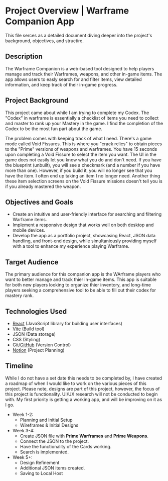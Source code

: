# Project Overview | Warframe Companion App

This file serces as a detailed document diving deeper into the project's background, objectives, and structire.

## Description

The Warframe Companion is a web-based tool designed to help players manage and track their Warframes, weapons, and other in-game items. The app allows users to easly search for and filter items, view detailed information, and keep track of their in-game progress.

## Project Background

This project came about while I am trying to complete my Codex. The "Codex" in warframe is essentially a checklist of items you need to collect and master to rank up your Mastery in the game. I find the completion of the Codex to be the most fun part about the game.

The problem comes with keeping track of what I need. There's a game mode called Void Fissures. This is where you "crack relics" to obtain pieces to the "Prime" versions of weapons and warframes. You have 15 seconds upon completing a Void Fissure to select the item you want. The UI in the game does not easily let you know what you do and don't need. If you have the blueprint (unbuilt), you will see a checkmark (and a number if you have more than one). However, if you build it, you will no longer see that you have the item. I often end up taking an item I no longer need. Another thing these item selection screens on the Void Fissure missions doesn't tell you is if you already mastered the weapon.

## Objectives and Goals

- Create an intuitive and user-friendly interface for searching and filtering Warframe items.
- Implement a responsive design that works well on both desktop and mobile devices.
- Develop the app as a portfolio project, showcasing React, JSON data handling, and front-end design, while simultaniously providing myself with a tool to enhance my experience playing Warframe.

## Target Audience

The primary audience for this companion app is the WArframe players who want to better manage and track thier in-game items. This app is suitable for both new players looking to organize thier inventory, and long-time players seeking a comprehensive tool to be able to fill out their codex for mastery rank.

## Technologies Used

- [React](https://react.dev/) (JavaScript library for building user interfaces)
- [Vite](https://vitejs.dev/) (Build tool)
- JSON (Data storage)
- CSS (Styling)
- Git/[GitHub](https://github.com/) (Version Control)
- [Notion](https://www.notion.so/) (Project Planning)

## Timeline

While I do not have a set date this needs to be completed by, I have created a roadmap of when I would like to work on the various pieces of this project. Please note, designs are part of this project, however, the focus of this project is functionality. UI/UX research will not be conducted to begin with. My first priority is getting a working app, and will be improving on it as I go.

- Week 1-2:
  - Planning and Initial Setup
  - Wireframes & Initial Designs
- Week 3-4:
  - Create JSON file with **Prime Warframes** and **Prime Weapons**.
  - Connect the JSON to the project.
  - Have the functionality of the Cards working.
  - Search is implemented.
- Week 5+:
  - Design Refinement
  - Additional JSON items created.
  - Saving to Local Host
